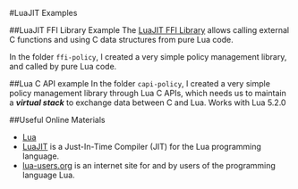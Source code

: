 #LuaJIT Examples

##LuaJIT FFI Library Example
The [LuaJIT FFI Library](http://luajit.org/ext_ffi.html) allows calling external C functions and using C data structures from pure Lua code.

In the folder `ffi-policy`, I created a very simple policy management library, and called by pure Lua code.

##Lua C API example
In the folder `capi-policy`, I created a very simple policy management library through Lua C APIs, which needs us to maintain a <b>*virtual stack*</b> to exchange data between C and Lua. Works with Lua 5.2.0

##Useful Online Materials
  * [Lua](http://www.lua.org/)
  * [LuaJIT](http://luajit.org/) is a Just-In-Time Compiler (JIT) for the Lua programming language.
  * [lua-users.org](http://lua-users.org) is an internet site for and by users of the programming language Lua.
